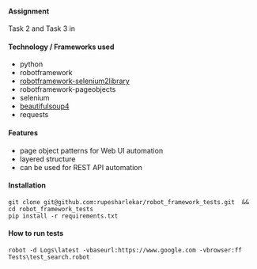#### Assignment
Task 2 and Task 3 in  
 
#### Technology / Frameworks used
- python
- robotframework
- [robotframework-selenium2library](https://github.com/robotframework/Selenium2Library)
- robotframework-pageobjects
- selenium
- [beautifulsoup4](https://www.crummy.com/software/BeautifulSoup/bs4/doc/)
- requests

#### Features
- page object patterns for Web UI automation
- layered structure
- can be used for REST API automation

#### Installation
`git clone git@github.com:rupesharlekar/robot_framework_tests.git  && cd robot_framework_tests`  
`pip install -r requirements.txt`

#### How to run tests
`robot -d Logs\latest -vbaseurl:https://www.google.com -vbrowser:ff Tests\test_search.robot`
